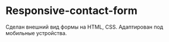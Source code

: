 # Responsive-contact-form
Сделан внешний вид формы на HTML, CSS.  Адаптирован под мобильные устройства.
